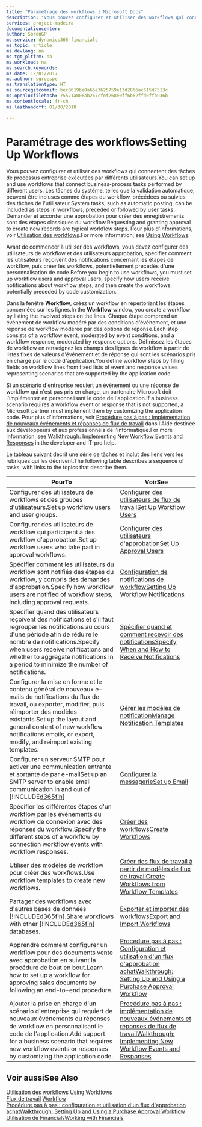 ```yaml
---
title: "Paramétrage des workflows | Microsoft Docs"
description: "Vous pouvez configurer et utiliser des workflows qui connectent des tâches de processus entreprise exécutées par différents utilisateurs. Les tâches du système, telles que la validation automatique, peuvent être incluses comme étapes du workflow, précédées ou suivies des tâches de l'utilisateur. Demander et accorder une approbation pour créer des enregistrements sont des étapes classiques du workflow."
services: project-madeira
documentationcenter: 
author: SorenGP
ms.service: dynamics365-financials
ms.topic: article
ms.devlang: na
ms.tgt_pltfrm: na
ms.workload: na
ms.search.keywords: 
ms.date: 12/01/2017
ms.author: sgroespe
ms.translationtype: HT
ms.sourcegitcommit: bec0619be0a65e3625759e13d2866ac615d7513c
ms.openlocfilehash: 75571a006ab267cfef268e0ff6b62ffd0ffb936b
ms.contentlocale: fr-ch
ms.lasthandoff: 01/30/2018

---
```

# <a name="setting-up-workflows"></a><span data-ttu-id="6ef7b-105">Paramétrage des workflows</span><span class="sxs-lookup"><span data-stu-id="6ef7b-105">Setting Up Workflows</span></span>
<span data-ttu-id="6ef7b-106">Vous pouvez configurer et utiliser des workflows qui connectent des tâches de processus entreprise exécutées par différents utilisateurs.</span><span class="sxs-lookup"><span data-stu-id="6ef7b-106">You can set up and use workflows that connect business-process tasks performed by different users.</span></span> <span data-ttu-id="6ef7b-107">Les tâches du système, telles que la validation automatique, peuvent être incluses comme étapes du workflow, précédées ou suivies des tâches de l'utilisateur.</span><span class="sxs-lookup"><span data-stu-id="6ef7b-107">System tasks, such as automatic posting, can be included as steps in workflows, preceded or followed by user tasks.</span></span> <span data-ttu-id="6ef7b-108">Demander et accorder une approbation pour créer des enregistrements sont des étapes classiques du workflow.</span><span class="sxs-lookup"><span data-stu-id="6ef7b-108">Requesting and granting approval to create new records are typical workflow steps.</span></span> <span data-ttu-id="6ef7b-109">Pour plus d'informations, voir [Utilisation des workflows](across-use-workflows.md).</span><span class="sxs-lookup"><span data-stu-id="6ef7b-109">For more information, see [Using Workflows](across-use-workflows.md).</span></span>  

 <span data-ttu-id="6ef7b-110">Avant de commencer à utiliser des workflows, vous devez configurer des utilisateurs de workflow et des utilisateurs approbation, spécifier comment les utilisateurs reçoivent des notifications concernant les étapes de workflow, puis créer les workflows, potentiellement précédés d'une personnalisation de code.</span><span class="sxs-lookup"><span data-stu-id="6ef7b-110">Before you begin to use workflows, you must set up workflow users and approval users, specify how users receive notifications about workflow steps, and then create the workflows, potentially preceded by code customization.</span></span>  

 <span data-ttu-id="6ef7b-111">Dans la fenêtre **Workflow**, créez un workflow en répertoriant les étapes concernées sur les lignes.</span><span class="sxs-lookup"><span data-stu-id="6ef7b-111">In the **Workflow** window, you create a workflow by listing the involved steps on the lines.</span></span> <span data-ttu-id="6ef7b-112">Chaque étape comprend un événement de workflow modéré par des conditions d'événement, et une réponse de workflow modérée par des options de réponse.</span><span class="sxs-lookup"><span data-stu-id="6ef7b-112">Each step consists of a workflow event, moderated by event conditions, and a workflow response, moderated by response options.</span></span> <span data-ttu-id="6ef7b-113">Définissez les étapes de workflow en renseignez les champs des lignes de workflow à partir de listes fixes de valeurs d'événement et de réponse qui sont les scénarios pris en charge par le code d'application.</span><span class="sxs-lookup"><span data-stu-id="6ef7b-113">You define workflow steps by filling fields on workflow lines from fixed lists of event and response values representing scenarios that are supported by the application code.</span></span>  

 <span data-ttu-id="6ef7b-114">Si un scénario d'entreprise requiert un événement ou une réponse de workflow qui n'est pas pris en charge, un partenaire Microsoft doit l'implémenter en personnalisant le code de l'application.</span><span class="sxs-lookup"><span data-stu-id="6ef7b-114">If a business scenario requires a workflow event or response that is not supported, a Microsoft partner must implement them by customizing the application code.</span></span> <span data-ttu-id="6ef7b-115">Pour plus d'informations, voir [Procédure pas à pas : implémentation de nouveaux événements et réponses de flux de travail](/dynamics_nav/Walkthrough--Implementing-New-Workflow-Events-and-Responses) dans l'Aide destinée aux développeurs et aux professionnels de l'informatique.</span><span class="sxs-lookup"><span data-stu-id="6ef7b-115">For more information, see [Walkthrough: Implementing New Workflow Events and Responses](/dynamics_nav/Walkthrough--Implementing-New-Workflow-Events-and-Responses) in the developer and IT-pro help.</span></span>

 <span data-ttu-id="6ef7b-116">Le tableau suivant décrit une série de tâches et inclut des liens vers les rubriques qui les décrivent.</span><span class="sxs-lookup"><span data-stu-id="6ef7b-116">The following table describes a sequence of tasks, with links to the topics that describe them.</span></span>  

|<span data-ttu-id="6ef7b-117">**Pour**</span><span class="sxs-lookup"><span data-stu-id="6ef7b-117">**To**</span></span>|<span data-ttu-id="6ef7b-118">**Voir**</span><span class="sxs-lookup"><span data-stu-id="6ef7b-118">**See**</span></span>|  
|------------|-------------|  
|<span data-ttu-id="6ef7b-119">Configurer des utilisateurs de workflows et des groupes d'utilisateurs.</span><span class="sxs-lookup"><span data-stu-id="6ef7b-119">Set up workflow users and user groups.</span></span>|[<span data-ttu-id="6ef7b-120">Configurer des utilisateurs de flux de travail</span><span class="sxs-lookup"><span data-stu-id="6ef7b-120">Set Up Workflow Users</span></span>](across-how-to-set-up-workflow-users.md)|  
|<span data-ttu-id="6ef7b-121">Configurer des utilisateurs de workflow qui participent à des workflow d'approbation.</span><span class="sxs-lookup"><span data-stu-id="6ef7b-121">Set up workflow users who take part in approval workflows.</span></span>|[<span data-ttu-id="6ef7b-122">Configurer des utilisateurs d'approbation</span><span class="sxs-lookup"><span data-stu-id="6ef7b-122">Set Up Approval Users</span></span>](across-how-to-set-up-approval-users.md)|  
|<span data-ttu-id="6ef7b-123">Spécifier comment les utilisateurs du workflow sont notifiés des étapes du workflow, y compris des demandes d'approbation.</span><span class="sxs-lookup"><span data-stu-id="6ef7b-123">Specify how workflow users are notified of workflow steps, including approval requests.</span></span>|[<span data-ttu-id="6ef7b-124">Configuration de notifications de workflow</span><span class="sxs-lookup"><span data-stu-id="6ef7b-124">Setting Up Workflow Notifications</span></span>](across-setting-up-workflow-notifications.md)|  
|<span data-ttu-id="6ef7b-125">Spécifier quand des utilisateurs reçoivent des notifications et s'il faut regrouper les notifications au cours d'une période afin de réduire le nombre de notifications.</span><span class="sxs-lookup"><span data-stu-id="6ef7b-125">Specify when users receive notifications and whether to aggregate notifications in a period to minimize the number of notifications.</span></span>|[<span data-ttu-id="6ef7b-126">Spécifier quand et comment recevoir des notifications</span><span class="sxs-lookup"><span data-stu-id="6ef7b-126">Specify When and How to Receive Notifications</span></span>](across-how-to-specify-when-and-how-to-receive-notifications.md)|  
|<span data-ttu-id="6ef7b-127">Configurer la mise en forme et le contenu général de nouveaux e\-mails de notifications du flux de travail, ou exporter, modifier, puis réimporter des modèles existants.</span><span class="sxs-lookup"><span data-stu-id="6ef7b-127">Set up the layout and general content of new workflow notifications emails, or export, modify, and reimport existing templates.</span></span>|[<span data-ttu-id="6ef7b-128">Gérer les modèles de notification</span><span class="sxs-lookup"><span data-stu-id="6ef7b-128">Manage Notification Templates</span></span>](across-how-to-manage-notification-templates.md)|  
|<span data-ttu-id="6ef7b-129">Configurer un serveur SMTP pour activer une communication entrante et sortante de  par e-mail</span><span class="sxs-lookup"><span data-stu-id="6ef7b-129">Set up an SMTP server to enable email communication in and out of</span></span> [!INCLUDE[d365fin](includes/d365fin_md.md)]|[<span data-ttu-id="6ef7b-130">Configurer la messagerie</span><span class="sxs-lookup"><span data-stu-id="6ef7b-130">Set up Email</span></span>](madeira-how-setup-email.md)|
|<span data-ttu-id="6ef7b-131">Spécifier les différentes étapes d'un workflow par les événements du workflow de connexion avec des réponses du workflow.</span><span class="sxs-lookup"><span data-stu-id="6ef7b-131">Specify the different steps of a workflow by connection workflow events with workflow responses.</span></span>|[<span data-ttu-id="6ef7b-132">Créer des workflows</span><span class="sxs-lookup"><span data-stu-id="6ef7b-132">Create Workflows</span></span>](across-how-to-create-workflows.md)|  
|<span data-ttu-id="6ef7b-133">Utiliser des modèles de workflow pour créer des workflows.</span><span class="sxs-lookup"><span data-stu-id="6ef7b-133">Use workflow templates to create new workflows.</span></span>|[<span data-ttu-id="6ef7b-134">Créer des flux de travail à partir de modèles de flux de travail</span><span class="sxs-lookup"><span data-stu-id="6ef7b-134">Create Workflows from Workflow Templates</span></span>](across-how-to-create-workflows-from-workflow-templates.md)|  
|<span data-ttu-id="6ef7b-135">Partager des workflows avec d'autres bases de données [!INCLUDE[d365fin](includes/d365fin_md.md)].</span><span class="sxs-lookup"><span data-stu-id="6ef7b-135">Share workflows with other [!INCLUDE[d365fin](includes/d365fin_md.md)] databases.</span></span>|[<span data-ttu-id="6ef7b-136">Exporter et importer des workflows</span><span class="sxs-lookup"><span data-stu-id="6ef7b-136">Export and Import Workflows</span></span>](across-how-to-export-and-import-workflows.md)|  
|<span data-ttu-id="6ef7b-137">Apprendre comment configurer un workflow pour des documents vente avec approbation en suivant la procédure de bout en bout.</span><span class="sxs-lookup"><span data-stu-id="6ef7b-137">Learn how to set up a workflow for approving sales documents by following an end-to-end procedure.</span></span>|[<span data-ttu-id="6ef7b-138">Procédure pas à pas : Configuration et utilisation d'un flux d'approbation achat</span><span class="sxs-lookup"><span data-stu-id="6ef7b-138">Walkthrough: Setting Up and Using a Purchase Approval Workflow</span></span>](walkthrough-setting-up-and-using-a-purchase-approval-workflow.md)|  
|<span data-ttu-id="6ef7b-139">Ajouter la prise en charge d'un scénario d'entreprise qui requiert de nouveaux événements ou réponses de workflow en personnalisant le code de l'application.</span><span class="sxs-lookup"><span data-stu-id="6ef7b-139">Add support for a business scenario that requires new workflow events or responses by customizing the application code.</span></span>|[<span data-ttu-id="6ef7b-140">Procédure pas à pas : implémentation de nouveaux événements et réponses de flux de travail</span><span class="sxs-lookup"><span data-stu-id="6ef7b-140">Walkthrough: Implementing New Workflow Events and Responses</span></span>](/dynamics_nav/Walkthrough--Implementing-New-Workflow-Events-and-Responses)|  

## <a name="see-also"></a><span data-ttu-id="6ef7b-141">Voir aussi</span><span class="sxs-lookup"><span data-stu-id="6ef7b-141">See Also</span></span>  
 <span data-ttu-id="6ef7b-142">[Utilisation des workflows](across-use-workflows.md) </span><span class="sxs-lookup"><span data-stu-id="6ef7b-142">[Using Workflows](across-use-workflows.md) </span></span>  
 <span data-ttu-id="6ef7b-143">[Flux de travail](across-workflow.md) </span><span class="sxs-lookup"><span data-stu-id="6ef7b-143">[Workflow](across-workflow.md) </span></span>  
 [<span data-ttu-id="6ef7b-144">Procédure pas à pas : configuration et utilisation d'un flux d'approbation achat</span><span class="sxs-lookup"><span data-stu-id="6ef7b-144">Walkthrough: Setting Up and Using a Purchase Approval Workflow</span></span>](walkthrough-setting-up-and-using-a-purchase-approval-workflow.md)  
 [<span data-ttu-id="6ef7b-145">Utilisation de Financials</span><span class="sxs-lookup"><span data-stu-id="6ef7b-145">Working with Financials</span></span>](ui-work-product.md)

